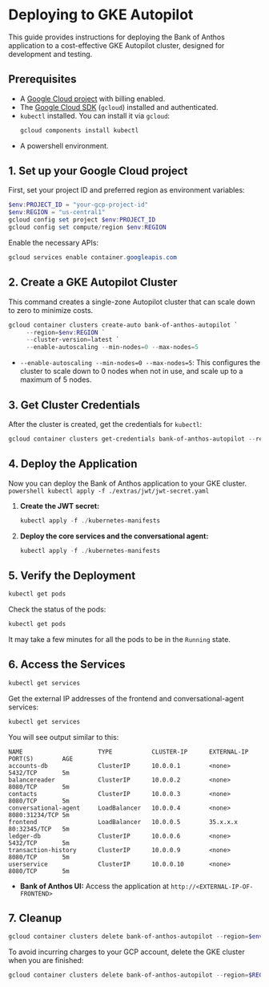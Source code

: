 # Deploying to GKE Autopilot

This guide provides instructions for deploying the Bank of Anthos application to a cost-effective GKE Autopilot cluster, designed for development and testing.

## Prerequisites

- A [Google Cloud project](https://cloud.google.com/resource-manager/docs/creating-managing-projects) with billing enabled.
- The [Google Cloud SDK](https://cloud.google.com/sdk/docs/install) (`gcloud`) installed and authenticated.
- `kubectl` installed. You can install it via `gcloud`:
  ```powershell
  gcloud components install kubectl
  ```
- A powershell environment.

## 1. Set up your Google Cloud project

First, set your project ID and preferred region as environment variables:

```powershell
$env:PROJECT_ID = "your-gcp-project-id"
$env:REGION = "us-central1"
gcloud config set project $env:PROJECT_ID
gcloud config set compute/region $env:REGION
```

Enable the necessary APIs:
```powershell
gcloud services enable container.googleapis.com
```


## 2. Create a GKE Autopilot Cluster

This command creates a single-zone Autopilot cluster that can scale down to zero to minimize costs.

```powershell
gcloud container clusters create-auto bank-of-anthos-autopilot `
     --region=$env:REGION `
     --cluster-version=latest `
     --enable-autoscaling --min-nodes=0 --max-nodes=5
```
- `--enable-autoscaling --min-nodes=0 --max-nodes=5`: This configures the cluster to scale down to 0 nodes when not in use, and scale up to a maximum of 5 nodes.



## 3. Get Cluster Credentials

After the cluster is created, get the credentials for `kubectl`:
```powershell
gcloud container clusters get-credentials bank-of-anthos-autopilot --region=$env:REGION
```


## 4. Deploy the Application

Now you can deploy the Bank of Anthos application to your GKE cluster.
     ```powershell
     kubectl apply -f ./extras/jwt/jwt-secret.yaml
     ```

1)  **Create the JWT secret:**

     ```powershell
     kubectl apply -f ./kubernetes-manifests
     ```

2)  **Deploy the core services and the conversational agent:**

    ```powershell
    kubectl apply -f ./kubernetes-manifests
    ```


## 5. Verify the Deployment

```powershell
kubectl get pods
```

Check the status of the pods:

```powershell
kubectl get pods
```

It may take a few minutes for all the pods to be in the `Running` state.

## 6. Access the Services
```powershell
kubectl get services
```

Get the external IP addresses of the frontend and conversational-agent services:

```powershell
kubectl get services
```

You will see output similar to this:

```
NAME                     TYPE           CLUSTER-IP      EXTERNAL-IP     PORT(S)        AGE
accounts-db              ClusterIP      10.0.0.1        <none>          5432/TCP       5m
balancereader            ClusterIP      10.0.0.2        <none>          8080/TCP       5m
contacts                 ClusterIP      10.0.0.3        <none>          8080/TCP       5m
conversational-agent     LoadBalancer   10.0.0.4        <none>        8080:31234/TCP 5m
frontend                 LoadBalancer   10.0.0.5        35.x.x.x        80:32345/TCP   5m
ledger-db                ClusterIP      10.0.0.6        <none>          5432/TCP       5m
transaction-history      ClusterIP      10.0.0.9        <none>          8080/TCP       5m
userservice              ClusterIP      10.0.0.10       <none>          8080/TCP       5m
```

- **Bank of Anthos UI:** Access the application at `http://<EXTERNAL-IP-OF-FRONTEND>`


## 7. Cleanup
```powershell
gcloud container clusters delete bank-of-anthos-autopilot --region=$env:REGION
```

To avoid incurring charges to your GCP account, delete the GKE cluster when you are finished:

```powershell
gcloud container clusters delete bank-of-anthos-autopilot --region=$REGION
```

